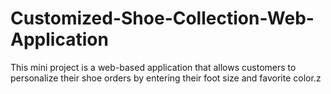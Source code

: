 # Customized-Shoe-Collection-Web-Application
This mini project is a web-based application that allows customers to personalize their shoe orders by entering their foot size and favorite color.z

